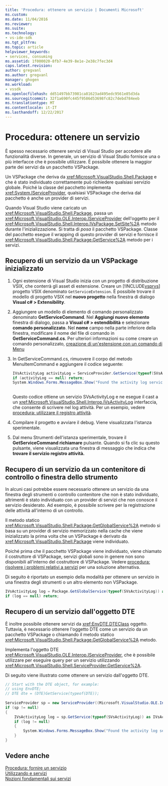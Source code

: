 ```yaml
---
title: 'Procedura: ottenere un servizio | Documenti Microsoft'
ms.custom: 
ms.date: 11/04/2016
ms.reviewer: 
ms.suite: 
ms.technology:
- vs-ide-sdk
ms.tgt_pltfrm: 
ms.topic: article
helpviewer_keywords:
- services, consuming
ms.assetid: 1f000020-8fb7-4e39-8e1e-2e38c7fec3d4
caps.latest.revision: 
author: gregvanl
ms.author: gregvanl
manager: ghogen
ms.workload:
- vssdk
ms.openlocfilehash: dd51497bb73981ca81623ad495edc9561e85d3da
ms.sourcegitcommit: 32f1a690fc445f9586d53698fc82c7debd784eeb
ms.translationtype: MT
ms.contentlocale: it-IT
ms.lasthandoff: 12/22/2017
---
```

# <a name="how-to-get-a-service"></a>Procedura: ottenere un servizio
È spesso necessario ottenere servizi di Visual Studio per accedere alle funzionalità diverse. In generale, un servizio di Visual Studio fornisce una o più interfacce che è possibile utilizzare. È possibile ottenere la maggior parte dei servizi da un pacchetto VSPackage.  
  
 Un VSPackage che deriva da <xref:Microsoft.VisualStudio.Shell.Package> e che è stato individuato correttamente può richiedere qualsiasi servizio globale. Poiché la classe del pacchetto implementa <xref:System.IServiceProvider>, qualsiasi VSPackage che deriva dal pacchetto è anche un provider di servizi.  
  
 Quando Visual Studio viene caricato un <xref:Microsoft.VisualStudio.Shell.Package>, passa un <xref:Microsoft.VisualStudio.OLE.Interop.IServiceProvider> dell'oggetto per il <xref:Microsoft.VisualStudio.Shell.Interop.IVsPackage.SetSite%2A> metodo durante l'inizializzazione. Si tratta di *posa* il pacchetto VSPackage. Classe del pacchetto esegue il wrapping di questo provider di servizi e fornisce il <xref:Microsoft.VisualStudio.Shell.Package.GetService%2A> metodo per i servizi.  
  
## <a name="getting-a-service-from-an-initialized-vspackage"></a>Recupero di un servizio da un VSPackage inizializzato  
  
1.  Ogni estensione di Visual Studio inizia con un progetto di distribuzione VSIX, che conterrà gli asset di estensione. Creare un [!INCLUDE[vsprvs](../code-quality/includes/vsprvs_md.md)] progetto VSIX denominato `GetServiceExtension`. È possibile trovare il modello di progetto VSIX nel **nuovo progetto** nella finestra di dialogo **Visual c# > Extensibility**.  
  
2.  Aggiungere un modello di elemento di comando personalizzato denominato **GetServiceCommand**. Nel **Aggiungi nuovo elemento** finestra di dialogo, passa a **Visual c# > estendibilità** e selezionare **comando personalizzato**. Nel **nome** campo nella parte inferiore della finestra, modificare il nome del file di comando in **GetServiceCommand.cs**. Per ulteriori informazioni su come creare un comando personalizzato, [creazione di un'estensione con un comando di Menu](../extensibility/creating-an-extension-with-a-menu-command.md)  
  
3.  In GetServiceCommand.cs, rimuovere il corpo del metodo MenuItemCommand e aggiungere il codice seguente:  
  
    ```csharp  
    IVsActivityLog activityLog = ServiceProvider.GetService(typeof(SVsActivityLog)) as IVsActivityLog;  
    if (activityLog == null) return;  
    System.Windows.Forms.MessageBox.Show("Found the activity log service.");  
  
    ```  
  
     Questo codice ottiene un servizio SVsActivityLog e ne esegue il cast a un <xref:Microsoft.VisualStudio.Shell.Interop.IVsActivityLog> interfaccia, che consente di scrivere nel log attività. Per un esempio, vedere [procedura: utilizzare il registro attività](../extensibility/how-to-use-the-activity-log.md).  
  
4.  Compilare il progetto e avviare il debug. Viene visualizzata l'istanza sperimentale.  
  
5.  Dal menu Strumenti dell'istanza sperimentale, trovare il **GetServiceCommand richiamare** pulsante. Quando si fa clic su questo pulsante, viene visualizzata una finestra di messaggio che indica che **trovare il servizio registro attività.**  
  
## <a name="getting-a-service-from-a-tool-window-or-control-container"></a>Recupero di un servizio da un contenitore di controllo o finestra dello strumento  
 In alcuni casi potrebbe essere necessario ottenere un servizio da una finestra degli strumenti o controllo contenitore che non è stato individuato, altrimenti è stato individuato con un provider di servizi che non conosce il servizio desiderato. Ad esempio, è possibile scrivere per la registrazione delle attività all'interno di un controllo.  
  
 Il metodo statico <xref:Microsoft.VisualStudio.Shell.Package.GetGlobalService%2A> metodo si basa su un provider di servizio memorizzato nella cache che viene inizializzato la prima volta che un VSPackage è derivato da <xref:Microsoft.VisualStudio.Shell.Package> viene individuato.  
  
 Poiché prima che il pacchetto VSPackage viene individuato, viene chiamato il costruttore di VSPackage, servizi globali sono in genere non sono disponibili all'interno del costruttore di VSPackage. Vedere [procedura: risolvere i problemi relativi a servizi](../extensibility/how-to-troubleshoot-services.md) per una soluzione alternativa.  
  
 Di seguito è riportato un esempio della modalità per ottenere un servizio in una finestra degli strumenti o un altro elemento non VSPackage.  
  
```csharp  
IVsActivityLog log = Package.GetGlobalService(typeof(SVsActivityLog)) as IVsActivityLog;  
if (log == null) return;  
```  
  
## <a name="getting-a-service-from-the-dte-object"></a>Recupero di un servizio dall'oggetto DTE  
 È inoltre possibile ottenere servizi da <xref:EnvDTE.DTEClass> oggetto. Tuttavia, è necessario ottenere l'oggetto DTE come un servizio da un pacchetto VSPackage o chiamando il metodo statico <xref:Microsoft.VisualStudio.Shell.Package.GetGlobalService%2A> metodo.  
  
 Implementa l'oggetto DTE <xref:Microsoft.VisualStudio.OLE.Interop.IServiceProvider>, che è possibile utilizzare per eseguire query per un servizio utilizzando <xref:Microsoft.VisualStudio.Shell.ServiceProvider.GetService%2A>.  
  
 Di seguito viene illustrato come ottenere un servizio dall'oggetto DTE.  
  
```csharp  
// Start with the DTE object, for example:   
// using EnvDTE;  
// DTE dte = (DTE)GetService(typeof(DTE));  
  
ServiceProvider sp = new ServiceProvider((Microsoft.VisualStudio.OLE.Interop.IServiceProvider)dte);  
if (sp != null)  
{  
    IVsActivityLog log = sp.GetService(typeof(SVsActivityLog)) as IVsActivityLog;  
    if (log != null)  
    {   
        System.Windows.Forms.MessageBox.Show("Found the activity log service.");  
    }  
}  
```  
  
## <a name="see-also"></a>Vedere anche  
 [Procedura: fornire un servizio](../extensibility/how-to-provide-a-service.md)   
 [Utilizzando e servizi](../extensibility/using-and-providing-services.md)   
 [Nozioni fondamentali sui servizi](../extensibility/internals/service-essentials.md)